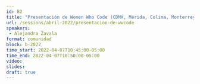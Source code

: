 ```yaml
---
id: B2
title: "Presentación de Women Who Code (CDMX, Mérida, Colima, Monterrey)"
url: /sessions/abril-2022/presentacion-de-wwcode
speakers:
 - Alejandra Zavala
format: comunidad
block: b-2022
time_start: 2022-04-07T10:45:00-05:00
time_end: 2022-04-07T10:50:00-05:00
video:
slides:
draft: true
---
```

